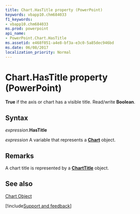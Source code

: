 ```yaml
---
title: Chart.HasTitle property (PowerPoint)
keywords: vbapp10.chm684033
f1_keywords:
- vbapp10.chm684033
ms.prod: powerpoint
api_name:
- PowerPoint.Chart.HasTitle
ms.assetid: e468f051-a4e8-bf3a-e3c0-5a85dec946bd
ms.date: 06/08/2017
localization_priority: Normal
---
```



# Chart.HasTitle property (PowerPoint)

 **True** if the axis or chart has a visible title. Read/write **Boolean**.


## Syntax

_expression_.**HasTitle**

_expression_ A variable that represents a **[Chart](PowerPoint.Chart.md)** object.


## Remarks

A chart title is represented by a  **[ChartTitle](PowerPoint.ChartTitle.md)** object.


## See also


[Chart Object](PowerPoint.Chart.md)

[!include[Support and feedback](~/includes/feedback-boilerplate.md)]